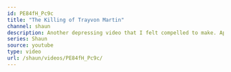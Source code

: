 ```yaml
---
id: PE84fH_Pc9c
title: "The Killing of Trayvon Martin"
channel: shaun
description: Another depressing video that I felt compelled to make. Apologies, folks.
series: Shaun
source: youtube
type: video
url: /shaun/videos/PE84fH_Pc9c/
---
```

